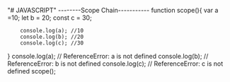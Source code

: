 "# JAVASCRIPT" 
--------Scope Chain-----------
function scope(){
    var a =10;
    let b = 20;
    const c = 30;

        console.log(a); //10
        console.log(b); //20
        console.log(c); //30
}
console.log(a); // ReferenceError: a is not defined
console.log(b); // ReferenceError: b is not defined
console.log(c); // ReferenceError: c is not defined
scope();
